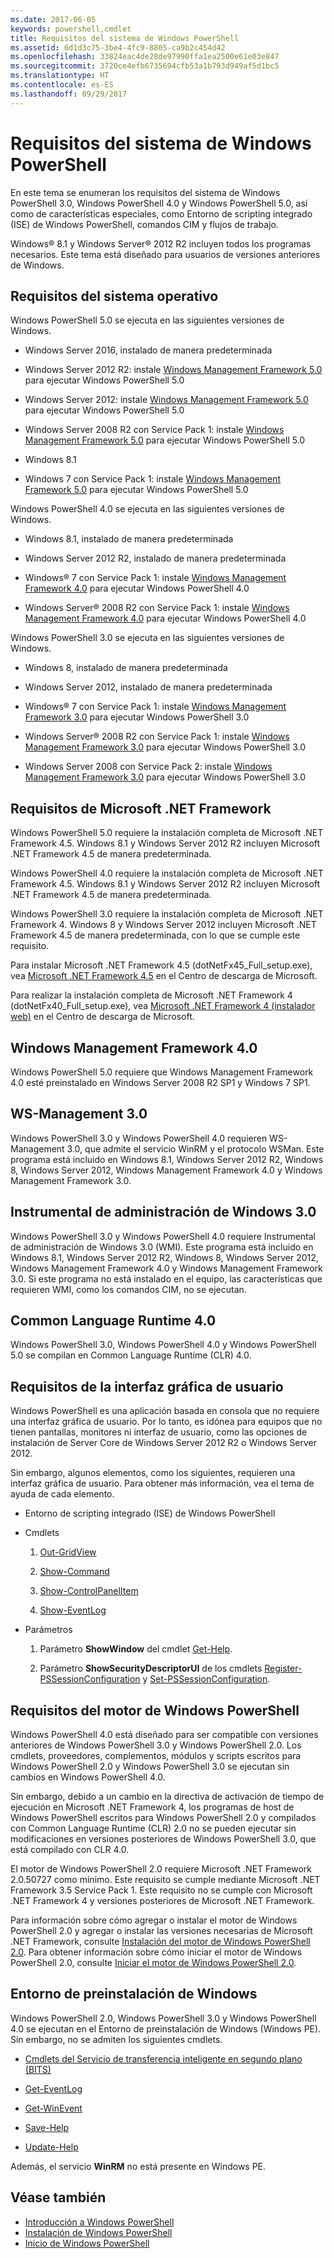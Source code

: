 ```yaml
---
ms.date: 2017-06-05
keywords: powershell,cmdlet
title: Requisitos del sistema de Windows PowerShell
ms.assetid: 6d1d3c75-3be4-4fc9-8805-ca9b2c454d42
ms.openlocfilehash: 33824eac4de28de97990ffa1ea2500e61e03e847
ms.sourcegitcommit: 3720ce4efb6735694cfb53a1b793d949af5d1bc5
ms.translationtype: HT
ms.contentlocale: es-ES
ms.lasthandoff: 09/29/2017
---
```

# <a name="windows-powershell-system-requirements"></a>Requisitos del sistema de Windows PowerShell
En este tema se enumeran los requisitos del sistema de Windows PowerShell 3.0, Windows PowerShell 4.0 y Windows PowerShell 5.0, así como de características especiales, como Entorno de scripting integrado (ISE) de Windows PowerShell, comandos CIM y flujos de trabajo.

Windows® 8.1 y Windows Server® 2012 R2 incluyen todos los programas necesarios. Este tema está diseñado para usuarios de versiones anteriores de Windows.

## <a name="operating-system-requirements"></a>Requisitos del sistema operativo
Windows PowerShell 5.0 se ejecuta en las siguientes versiones de Windows.

- Windows Server 2016, instalado de manera predeterminada

- Windows Server 2012 R2: instale [Windows Management Framework 5.0](https://www.microsoft.com/en-us/download/details.aspx?id=50395) para ejecutar Windows PowerShell 5.0

- Windows Server 2012: instale [Windows Management Framework 5.0](https://www.microsoft.com/en-us/download/details.aspx?id=50395) para ejecutar Windows PowerShell 5.0

- Windows Server 2008 R2 con Service Pack 1: instale [Windows Management Framework 5.0](https://www.microsoft.com/en-us/download/details.aspx?id=50395) para ejecutar Windows PowerShell 5.0

- Windows 8.1

- Windows 7 con Service Pack 1: instale [Windows Management Framework 5.0](https://www.microsoft.com/en-us/download/details.aspx?id=50395) para ejecutar Windows PowerShell 5.0

Windows PowerShell 4.0 se ejecuta en las siguientes versiones de Windows.

- Windows 8.1, instalado de manera predeterminada

- Windows Server 2012 R2, instalado de manera predeterminada

- Windows® 7 con Service Pack 1: instale [Windows Management Framework 4.0](https://www.microsoft.com/en-us/download/details.aspx?id=40855) para ejecutar Windows PowerShell 4.0

- Windows Server® 2008 R2 con Service Pack 1: instale [Windows Management Framework 4.0](https://www.microsoft.com/en-us/download/details.aspx?id=40855) para ejecutar Windows PowerShell 4.0

Windows PowerShell 3.0 se ejecuta en las siguientes versiones de Windows.

- Windows 8, instalado de manera predeterminada

- Windows Server 2012, instalado de manera predeterminada

- Windows® 7 con Service Pack 1: instale [Windows Management Framework 3.0](https://www.microsoft.com/en-us/download/details.aspx?id=34595) para ejecutar Windows PowerShell 3.0

- Windows Server® 2008 R2 con Service Pack 1: instale [Windows Management Framework 3.0](https://www.microsoft.com/en-us/download/details.aspx?id=34595) para ejecutar Windows PowerShell 3.0

- Windows Server 2008 con Service Pack 2: instale [Windows Management Framework 3.0](https://www.microsoft.com/en-us/download/details.aspx?id=34595) para ejecutar Windows PowerShell 3.0

## <a name="microsoft-net-framework-requirements"></a>Requisitos de Microsoft .NET Framework
Windows PowerShell 5.0 requiere la instalación completa de Microsoft .NET Framework 4.5. Windows 8.1 y Windows Server 2012 R2 incluyen Microsoft .NET Framework 4.5 de manera predeterminada.

Windows PowerShell 4.0 requiere la instalación completa de Microsoft .NET Framework 4.5. Windows 8.1 y Windows Server 2012 R2 incluyen Microsoft .NET Framework 4.5 de manera predeterminada.

Windows PowerShell 3.0 requiere la instalación completa de Microsoft .NET Framework 4. Windows 8 y Windows Server 2012 incluyen Microsoft .NET Framework 4.5 de manera predeterminada, con lo que se cumple este requisito.

Para instalar Microsoft .NET Framework 4.5 (dotNetFx45_Full_setup.exe), vea [Microsoft .NET Framework 4.5](http://go.microsoft.com/fwlink/?LinkID=242919) en el Centro de descarga de Microsoft.

Para realizar la instalación completa de Microsoft .NET Framework 4 (dotNetFx40_Full_setup.exe), vea [Microsoft .NET Framework 4 (instalador web)](http://go.microsoft.com/fwlink/?LinkID=212931) en el Centro de descarga de Microsoft.

## <a name="windows-management-framework-40"></a>Windows Management Framework 4.0
Windows PowerShell 5.0 requiere que Windows Management Framework 4.0 esté preinstalado en Windows Server 2008 R2 SP1 y Windows 7 SP1.

## <a name="ws-management-30"></a>WS-Management 3.0
Windows PowerShell 3.0 y Windows PowerShell 4.0 requieren WS-Management 3.0, que admite el servicio WinRM y el protocolo WSMan. Este programa está incluido en Windows 8.1, Windows Server 2012 R2, Windows 8, Windows Server 2012, Windows Management Framework 4.0 y Windows Management Framework 3.0.

## <a name="windows-management-instrumentation-30"></a>Instrumental de administración de Windows 3.0
Windows PowerShell 3.0 y Windows PowerShell 4.0 requiere Instrumental de administración de Windows 3.0 (WMI). Este programa está incluido en Windows 8.1, Windows Server 2012 R2, Windows 8, Windows Server 2012, Windows Management Framework 4.0 y Windows Management Framework 3.0. Si este programa no está instalado en el equipo, las características que requieren WMI, como los comandos CIM, no se ejecutan.

## <a name="common-language-runtime-40"></a>Common Language Runtime 4.0
Windows PowerShell 3.0, Windows PowerShell 4.0 y Windows PowerShell 5.0 se compilan en Common Language Runtime (CLR) 4.0.

## <a name="graphical-user-interface-requirements"></a>Requisitos de la interfaz gráfica de usuario
Windows PowerShell es una aplicación basada en consola que no requiere una interfaz gráfica de usuario. Por lo tanto, es idónea para equipos que no tienen pantallas, monitores ni interfaz de usuario, como las opciones de instalación de Server Core de Windows Server 2012 R2 o Windows Server 2012.

Sin embargo, algunos elementos, como los siguientes, requieren una interfaz gráfica de usuario. Para obtener más información, vea el tema de ayuda de cada elemento.

- Entorno de scripting integrado (ISE) de Windows PowerShell

- Cmdlets

    1.  [Out-GridView](https://docs.microsoft.com/en-us/powershell/module/microsoft.powershell.utility/out-gridview)

    2.  [Show-Command](https://docs.microsoft.com/en-us/powershell/module/Microsoft.PowerShell.Utility/Show-Command)

    3.  [Show-ControlPanelItem](https://docs.microsoft.com/en-us/powershell/module/Microsoft.PowerShell.Management/Show-ControlPanelItem)

    4.  [Show-EventLog](https://docs.microsoft.com/en-us/powershell/module/Microsoft.PowerShell.Management/Show-EventLog)

- Parámetros

    1.  Parámetro **ShowWindow** del cmdlet [Get-Help](https://docs.microsoft.com/en-us/powershell/module/Microsoft.PowerShell.Core/Get-Help).

    2.  Parámetro **ShowSecurityDescriptorUI** de los cmdlets [Register-PSSessionConfiguration](https://docs.microsoft.com/en-us/powershell/module/Microsoft.PowerShell.Core/Register-PSSessionConfiguration) y [Set-PSSessionConfiguration](https://docs.microsoft.com/en-us/powershell/module/Microsoft.PowerShell.Core/Set-PSSessionConfiguration).

## <a name="windows-powershell-engine-requirements"></a>Requisitos del motor de Windows PowerShell
Windows PowerShell 4.0 está diseñado para ser compatible con versiones anteriores de Windows PowerShell 3.0 y Windows PowerShell 2.0. Los cmdlets, proveedores, complementos, módulos y scripts escritos para Windows PowerShell 2.0 y Windows PowerShell 3.0 se ejecutan sin cambios en Windows PowerShell 4.0.

Sin embargo, debido a un cambio en la directiva de activación de tiempo de ejecución en Microsoft .NET Framework 4, los programas de host de Windows PowerShell escritos para Windows PowerShell 2.0 y compilados con Common Language Runtime (CLR) 2.0 no se pueden ejecutar sin modificaciones en versiones posteriores de Windows PowerShell 3.0, que está compilado con CLR 4.0.

El motor de Windows PowerShell 2.0 requiere Microsoft .NET Framework 2.0.50727 como mínimo. Este requisito se cumple mediante Microsoft .NET Framework 3.5 Service Pack 1. Este requisito no se cumple con Microsoft .NET Framework 4 y versiones posteriores de Microsoft .NET Framework.

Para información sobre cómo agregar o instalar el motor de Windows PowerShell 2.0 y agregar o instalar las versiones necesarias de Microsoft .NET Framework, consulte [Instalación del motor de Windows PowerShell 2.0](Installing-the-Windows-PowerShell-2.0-Engine.md). Para obtener información sobre cómo iniciar el motor de Windows PowerShell 2.0, consulte [Iniciar el motor de Windows PowerShell 2.0](Starting-the-Windows-PowerShell-2.0-Engine.md).

## <a name="windows-preinstallation-environment"></a>Entorno de preinstalación de Windows
Windows PowerShell 2.0, Windows PowerShell 3.0 y Windows PowerShell 4.0 se ejecutan en el Entorno de preinstalación de Windows (Windows PE). Sin embargo, no se admiten los siguientes cmdlets.

- [Cmdlets del Servicio de transferencia inteligente en segundo plano (BITS)](http://go.microsoft.com/fwlink/?LinkId=257514)

- [Get-EventLog](https://docs.microsoft.com/en-us/powershell/module/Microsoft.PowerShell.Management/Get-EventLog)

- [Get-WinEvent](https://docs.microsoft.com/en-us/powershell/module/Microsoft.PowerShell.Diagnostics/Get-WinEvent)

- [Save-Help](https://docs.microsoft.com/en-us/powershell/module/Microsoft.PowerShell.Core/Save-Help)

- [Update-Help](https://docs.microsoft.com/en-us/powershell/module/Microsoft.PowerShell.Core/Update-Help)

Además, el servicio **WinRM** no está presente en Windows PE.

## <a name="see-also"></a>Véase también
- [Introducción a Windows PowerShell](../getting-started/Getting-Started-with-Windows-PowerShell.md)
- [Instalación de Windows PowerShell](Installing-Windows-PowerShell.md)
- [Inicio de Windows PowerShell](Starting-Windows-PowerShell.md)


